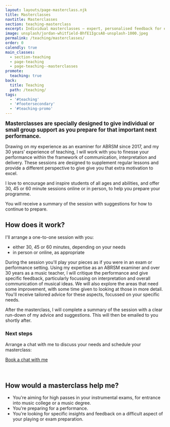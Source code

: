 ```yaml
---
layout: layouts/page-masterclass.njk
title: Masterclasses
navtitle: Masterclasses
section: teaching-masterclass
excerpt: Individual masterclasses — expert, personalised feedback for exam, recital or performance preparation.
image: unsplash/jordan-whitfield-BhfE1IgcsA8-unsplash-1000.jpeg
permalink: /teaching/masterclasses/
order: 0
calendly: true
main_classes:
  - section-teaching
  - page-teaching
  - page-teaching--masterclasses
promote: 
  teaching: true
back:
  title: Teaching
  path: /teaching/
tags:
  - '#teaching'
  - '#footersecondary'
  - '#teaching-promo'
---
```


<big>**Masterclasses are specially designed to give individual or small group support as you prepare for that important next performance.**</big>

Drawing on my experience as an examiner for ABRSM since 2017, and my 30 years’ experience of teaching, I will work with you to finesse your performance within the framework of communication, interpretation and delivery. These sessions are designed to supplement regular lessons and provide a different perspective to give give you that extra motivation to excel.

I love to encourage and inspire students of all ages and abilities, and offer 30, 45 or 60 minute sessions online or in person, to help you prepare your programme.

You will receive a summary of the session with suggestions for how to continue to prepare.

## How does it work?

I'll arrange a one-to-one session with you:

- either 30, 45 or 60 minutes, depending on your needs
- in person or online, as appropriate

During the session you'll play your pieces as if you were in an exam or performance setting. Using my expertise as an ABRSM examiner and over 30 years as a music teacher, I will critique the performance and give specific feedback, particularly focussing on interpretation and overall communication of musical ideas. We will also explore the areas that need some improvement, with some time given to looking at those in more detail. You'll receive tailored advice for these aspects, focussed on your specific needs.

After the masterclass, I will complete a summary of the session with a clear run-down of my advice and suggestions. This will then be emailed to you shortly after.

### Next steps

Arrange a chat with me to discuss your needs and schedule your masterclass:

<div class="calendly-link-container"><a href="https://calendly.com/bakertunes/15min" target="_blank" class="btn btn-lg btn-default btn-strong btn-teal btn-calendly" role="button">Book a chat with me <span class="glyphicon glyphicon-earphone"></span></a></div>

&nbsp;

## How would a masterclass help me?

- You're aiming for high passes in your instrumental exams, for entrance into music college or a music degree.
- You're preparing for a performance.
- You're looking for specific insights and feedback on a difficult aspect of your playing or exam preparation.

